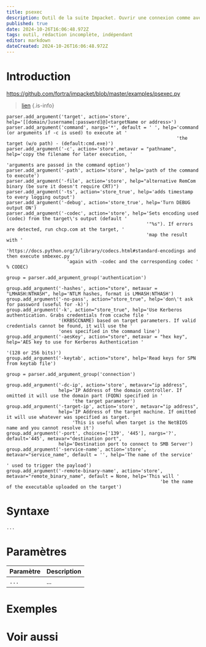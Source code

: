 ```yaml
---
title: psexec
description: Outil de la suite Impacket. Ouvrir une connexion comme avec le psexec officiel...
published: true
date: 2024-10-26T16:06:48.972Z
tags: outil, rédaction incomplète, indépendant
editor: markdown
dateCreated: 2024-10-26T16:06:48.972Z
---
```


# Introduction
https://github.com/fortra/impacket/blob/master/examples/psexec.py

>  [lien](https://leo-mathy.fr)
{.is-info}

    parser.add_argument('target', action='store', help='[[domain/]username[:password]@]<targetName or address>')
    parser.add_argument('command', nargs='*', default = ' ', help='command (or arguments if -c is used) to execute at '
                                                                  'the target (w/o path) - (default:cmd.exe)')
    parser.add_argument('-c', action='store',metavar = "pathname",  help='copy the filename for later execution, '
                                                                         'arguments are passed in the command option')
    parser.add_argument('-path', action='store', help='path of the command to execute')
    parser.add_argument('-file', action='store', help="alternative RemCom binary (be sure it doesn't require CRT)")
    parser.add_argument('-ts', action='store_true', help='adds timestamp to every logging output')
    parser.add_argument('-debug', action='store_true', help='Turn DEBUG output ON')
    parser.add_argument('-codec', action='store', help='Sets encoding used (codec) from the target\'s output (default '
                                                       '"%s"). If errors are detected, run chcp.com at the target, '
                                                       'map the result with '
                          'https://docs.python.org/3/library/codecs.html#standard-encodings and then execute smbexec.py '
                          'again with -codec and the corresponding codec ' % CODEC)

    group = parser.add_argument_group('authentication')

    group.add_argument('-hashes', action="store", metavar = "LMHASH:NTHASH", help='NTLM hashes, format is LMHASH:NTHASH')
    group.add_argument('-no-pass', action="store_true", help='don\'t ask for password (useful for -k)')
    group.add_argument('-k', action="store_true", help='Use Kerberos authentication. Grabs credentials from ccache file '
                       '(KRB5CCNAME) based on target parameters. If valid credentials cannot be found, it will use the '
                       'ones specified in the command line')
    group.add_argument('-aesKey', action="store", metavar = "hex key", help='AES key to use for Kerberos Authentication '
                                                                            '(128 or 256 bits)')
    group.add_argument('-keytab', action="store", help='Read keys for SPN from keytab file')

    group = parser.add_argument_group('connection')

    group.add_argument('-dc-ip', action='store', metavar="ip address",
                       help='IP Address of the domain controller. If omitted it will use the domain part (FQDN) specified in '
                            'the target parameter')
    group.add_argument('-target-ip', action='store', metavar="ip address",
                       help='IP Address of the target machine. If omitted it will use whatever was specified as target. '
                            'This is useful when target is the NetBIOS name and you cannot resolve it')
    group.add_argument('-port', choices=['139', '445'], nargs='?', default='445', metavar="destination port",
                       help='Destination port to connect to SMB Server')
    group.add_argument('-service-name', action='store', metavar="service_name", default = '', help='The name of the service'
                                                                                ' used to trigger the payload')
    group.add_argument('-remote-binary-name', action='store', metavar="remote_binary_name", default = None, help='This will '
                                                            'be the name of the executable uploaded on the target')

# Syntaxe

`...`

# Paramètres

| Paramètre | Description |
| --------- | ----------- |
| `...`     | ...         |

# Exemples

# Voir aussi

